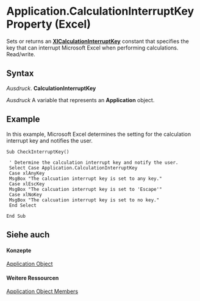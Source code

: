 
# Application.CalculationInterruptKey Property (Excel)

Sets or returns an  **[XlCalculationInterruptKey](61927318-6d58-0ad3-49ea-0ef50ed7aaa4.md)** constant that specifies the key that can interrupt Microsoft Excel when performing calculations. Read/write.


## Syntax

 _Ausdruck_. **CalculationInterruptKey**

 _Ausdruck_ A variable that represents an **Application** object.


## Example

In this example, Microsoft Excel determines the setting for the calculation interrupt key and notifies the user.


```
Sub CheckInterruptKey() 
 
 ' Determine the calculation interrupt key and notify the user. 
 Select Case Application.CalculationInterruptKey 
 Case xlAnyKey 
 MsgBox "The calcuation interrupt key is set to any key." 
 Case xlEscKey 
 MsgBox "The calcuation interrupt key is set to 'Escape'" 
 Case xlNoKey 
 MsgBox "The calcuation interrupt key is set to no key." 
 End Select 
 
End Sub
```


## Siehe auch


#### Konzepte


[Application Object](19b73597-5cf9-4f56-8227-b5211f657f6f.md)
#### Weitere Ressourcen


[Application Object Members](http://msdn.microsoft.com/library/4cb9ca42-8d07-cc9c-2d80-4eb9a5921e1e%28Office.15%29.aspx)